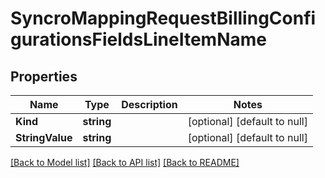 # SyncroMappingRequestBillingConfigurationsFieldsLineItemName

## Properties
Name | Type | Description | Notes
------------ | ------------- | ------------- | -------------
**Kind** | **string** |  | [optional] [default to null]
**StringValue** | **string** |  | [optional] [default to null]

[[Back to Model list]](../README.md#documentation-for-models) [[Back to API list]](../README.md#documentation-for-api-endpoints) [[Back to README]](../README.md)


